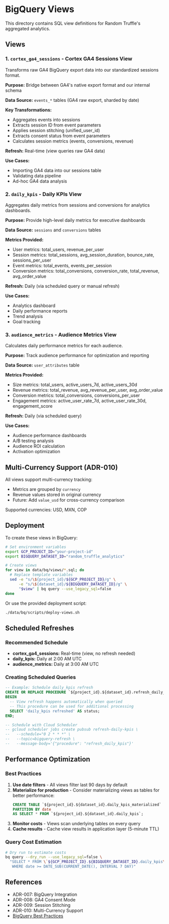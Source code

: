 # BigQuery Views

This directory contains SQL view definitions for Random Truffle's aggregated analytics.

## Views

### 1. `cortex_ga4_sessions` - Cortex GA4 Sessions View

Transforms raw GA4 BigQuery export data into our standardized sessions format.

**Purpose:** Bridge between GA4's native export format and our internal schema

**Data Source:** `events_*` tables (GA4 raw export, sharded by date)

**Key Transformations:**

- Aggregates events into sessions
- Extracts session ID from event parameters
- Applies session stitching (unified_user_id)
- Extracts consent status from event parameters
- Calculates session metrics (events, conversions, revenue)

**Refresh:** Real-time (view queries raw GA4 data)

**Use Cases:**

- Importing GA4 data into our sessions table
- Validating data pipeline
- Ad-hoc GA4 data analysis

### 2. `daily_kpis` - Daily KPIs View

Aggregates daily metrics from sessions and conversions for analytics dashboards.

**Purpose:** Provide high-level daily metrics for executive dashboards

**Data Source:** `sessions` and `conversions` tables

**Metrics Provided:**

- User metrics: total_users, revenue_per_user
- Session metrics: total_sessions, avg_session_duration, bounce_rate, sessions_per_user
- Event metrics: total_events, events_per_session
- Conversion metrics: total_conversions, conversion_rate, total_revenue, avg_order_value

**Refresh:** Daily (via scheduled query or manual refresh)

**Use Cases:**

- Analytics dashboard
- Daily performance reports
- Trend analysis
- Goal tracking

### 3. `audience_metrics` - Audience Metrics View

Calculates daily performance metrics for each audience.

**Purpose:** Track audience performance for optimization and reporting

**Data Source:** `user_attributes` table

**Metrics Provided:**

- Size metrics: total_users, active_users_7d, active_users_30d
- Revenue metrics: total_revenue, avg_revenue_per_user, avg_order_value
- Conversion metrics: total_conversions, conversions_per_user
- Engagement metrics: active_user_rate_7d, active_user_rate_30d, engagement_score

**Refresh:** Daily (via scheduled query)

**Use Cases:**

- Audience performance dashboards
- A/B testing analysis
- Audience ROI calculation
- Activation optimization

## Multi-Currency Support (ADR-010)

All views support multi-currency tracking:

- Metrics are grouped by `currency`
- Revenue values stored in original currency
- Future: Add `value_usd` for cross-currency comparison

Supported currencies: USD, MXN, COP

## Deployment

To create these views in BigQuery:

```bash
# Set environment variables
export GCP_PROJECT_ID="your-project-id"
export BIGQUERY_DATASET_ID="random_truffle_analytics"

# Create views
for view in data/bq/views/*.sql; do
  # Replace template variables
  sed -e "s/\${project_id}/${GCP_PROJECT_ID}/g" \
      -e "s/\${dataset_id}/${BIGQUERY_DATASET_ID}/g" \
      "$view" | bq query --use_legacy_sql=false
done
```

Or use the provided deployment script:

```bash
./data/bq/scripts/deploy-views.sh
```

## Scheduled Refreshes

### Recommended Schedule

- **cortex_ga4_sessions:** Real-time (view, no refresh needed)
- **daily_kpis:** Daily at 2:00 AM UTC
- **audience_metrics:** Daily at 3:00 AM UTC

### Creating Scheduled Queries

```sql
-- Example: Schedule daily_kpis refresh
CREATE OR REPLACE PROCEDURE `${project_id}.${dataset_id}.refresh_daily_kpis`()
BEGIN
  -- View refresh happens automatically when queried
  -- This procedure can be used for additional processing
  SELECT 'daily_kpis refreshed' AS status;
END;

-- Schedule with Cloud Scheduler
-- gcloud scheduler jobs create pubsub refresh-daily-kpis \
--   --schedule="0 2 * * *" \
--   --topic=bigquery-refresh \
--   --message-body='{"procedure": "refresh_daily_kpis"}'
```

## Performance Optimization

### Best Practices

1. **Use date filters** - All views filter last 90 days by default
2. **Materialize for production** - Consider materializing views as tables for better performance:
   ```sql
   CREATE TABLE `${project_id}.${dataset_id}.daily_kpis_materialized`
   PARTITION BY date
   AS SELECT * FROM `${project_id}.${dataset_id}.daily_kpis`;
   ```
3. **Monitor costs** - Views scan underlying tables on every query
4. **Cache results** - Cache view results in application layer (5-minute TTL)

### Query Cost Estimation

```bash
# Dry run to estimate costs
bq query --dry_run --use_legacy_sql=false \
  "SELECT * FROM \`${GCP_PROJECT_ID}.${BIGQUERY_DATASET_ID}.daily_kpis\`
   WHERE date >= DATE_SUB(CURRENT_DATE(), INTERVAL 7 DAY)"
```

## References

- ADR-007: BigQuery Integration
- ADR-008: GA4 Consent Mode
- ADR-009: Session Stitching
- ADR-010: Multi-Currency Support
- [BigQuery Best Practices](https://cloud.google.com/bigquery/docs/best-practices)
